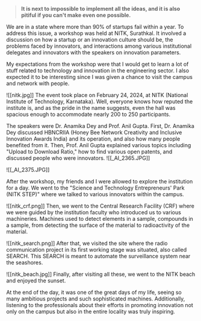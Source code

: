 > **It is next to impossible to implement all the ideas, and it is also pitiful if you can't make even one possible.**

We are in a state where more than 90% of startups fail within a year. To address this issue, a workshop was held at NITK, Surathkal. It involved a discussion on how a startup or an innovation culture should be, the problems faced by innovators, and interactions among various institutional delegates and innovators with the speakers on innovation parameters.

My expectations from the workshop were that I would get to learn a lot of stuff related to technology and innovation in the engineering sector. I also expected it to be interesting since I was given a chance to visit the campus and network with people.

![[nitk.jpg]]
The event took place on February 24, 2024, at NITK (National Institute of Technology, Karnataka). Well, everyone knows how reputed the institute is, and as the pride in the name suggests, even the hall was spacious enough to accommodate nearly 200 to 250 participants.

The speakers were Dr. Anamika Dey and Prof. Anil Gupta. First, Dr. Anamika Dey discussed HBNCRIIA (Honey Bee Network Creativity and Inclusive Innovation Awards India) and its operation, and also how many people benefited from it. Then, Prof. Anil Gupta explained various topics including "Upload to Download Ratio," how to find various open patents, and discussed people who were innovators.
![[_AI_2365.JPG]]

![[_AI_2375.JPG]]

After the workshop, my friends and I were allowed to explore the institution for a day. We went to the "Science and Technology Entrepreneurs' Park (NITK STEP)" where we talked to various innovators within the campus. 

![[nitk_crf.png]]
Then, we went to the Central Research Facility (CRF) where we were guided by the institution faculty who introduced us to various machineries. Machines used to detect elements in a sample, compounds in a sample, from detecting the surface of the material to radioactivity of the material. 

![[nitk_search.png]]
After that, we visited the site where the radio communication project in its first working stage was situated, also called SEARCH. This SEARCH is meant to automate the surveillance system near the seashores. 

![[nitk_beach.jpg]]
Finally, after visiting all these, we went to the NITK beach and enjoyed the sunset.

At the end of the day, it was one of the great days of my life, seeing so many ambitious projects and such sophisticated machines. Additionally, listening to the professionals about their efforts in promoting innovation not only on the campus but also in the entire locality was truly inspiring.